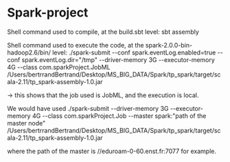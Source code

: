# Spark-project
Shell command used to compile, at the build.sbt level:
sbt assembly

Shell command used to execute the code, at the spark-2.0.0-bin-hadoop2.6/bin/ level:
./spark-submit --conf spark.eventLog.enabled=true --conf spark.eventLog.dir="/tmp" --driver-memory 3G --executor-memory 4G --class com.sparkProject.JobML /Users/bertrrandBertrand/Desktop/MS_BIG_DATA/Spark/tp_spark/target/scala-2.11/tp_spark-assembly-1.0.jar

-> this shows that the job used is JobML, and the execution is local.

We would have used 
./spark-submit --driver-memory 3G --executor-memory 4G --class com.sparkProject.Job --master spark:"path of the master node"  /Users/bertrrandBertrand/Desktop/MS_BIG_DATA/Spark/tp_spark/target/scala-2.11/tp_spark-assembly-1.0.jar

where the path of the master is //eduroam-0-60.enst.fr:7077 for example.
